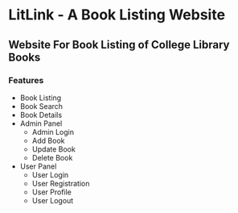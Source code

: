 # LitLink - A Book Listing Website
## Website For Book Listing of College Library Books
### Features
- Book Listing
- Book Search
- Book Details
- Admin Panel
    - Admin Login
    - Add Book
    - Update Book
    - Delete Book
- User Panel
    - User Login
    - User Registration
    - User Profile
    - User Logout